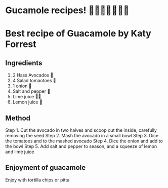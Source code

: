 # Gucamole recipes! 🥑🥑🥑🥑🥑🥑🥑

# Best recipe of Guacamole by Katy Forrest

## Ingredients
1. 2 Hass Avocados 🥑 
2. 4 Salad tomaotoes 🍅
3. 1 onion 🧅
4. Salt and pepper 🧂
5. Lime juice 🍋‍🟩
6. Lemon juice 🍋


## Method 
Step 1. Cut the avocado in two halves and scoop out the inside, carefully removing the seed
Step 2. Mash the avocado in a small bowl
Step 3. Dice the tomatoes and to the mashed avocado
Step 4. Dice the onion and add to the bowl
Step 5. Add salt and pepper to season, and a squeeze of lemon and lime juice

## Enjoyment of guacamole
Enjoy with tortilla chips or pitta
